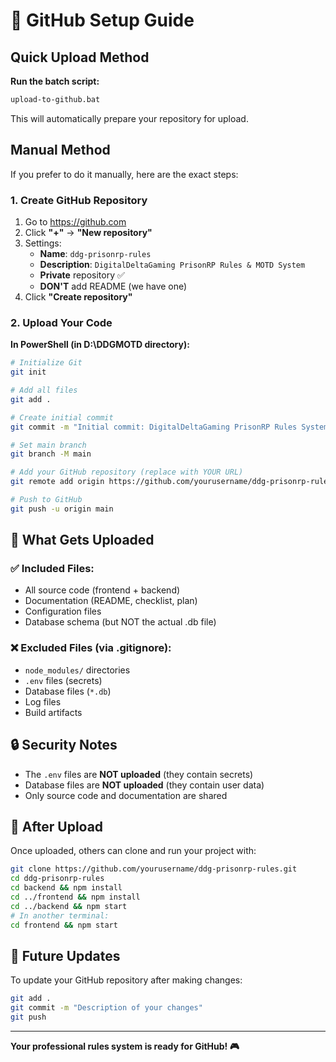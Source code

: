 # 🚀 GitHub Setup Guide

## Quick Upload Method

**Run the batch script:**
```bash
upload-to-github.bat
```

This will automatically prepare your repository for upload.

## Manual Method

If you prefer to do it manually, here are the exact steps:

### 1. Create GitHub Repository
1. Go to https://github.com
2. Click **"+"** → **"New repository"**
3. Settings:
   - **Name**: `ddg-prisonrp-rules`
   - **Description**: `DigitalDeltaGaming PrisonRP Rules & MOTD System`
   - **Private** repository ✅
   - **DON'T** add README (we have one)
4. Click **"Create repository"**

### 2. Upload Your Code

**In PowerShell (in D:\DDGMOTD directory):**

```bash
# Initialize Git
git init

# Add all files
git add .

# Create initial commit
git commit -m "Initial commit: DigitalDeltaGaming PrisonRP Rules System"

# Set main branch
git branch -M main

# Add your GitHub repository (replace with YOUR URL)
git remote add origin https://github.com/yourusername/ddg-prisonrp-rules.git

# Push to GitHub
git push -u origin main
```

## 📁 What Gets Uploaded

### ✅ **Included Files:**
- All source code (frontend + backend)
- Documentation (README, checklist, plan)
- Configuration files
- Database schema (but NOT the actual .db file)

### ❌ **Excluded Files (via .gitignore):**
- `node_modules/` directories
- `.env` files (secrets)
- Database files (`*.db`)
- Log files
- Build artifacts

## 🔒 Security Notes

- The `.env` files are **NOT uploaded** (they contain secrets)
- Database files are **NOT uploaded** (they contain user data)
- Only source code and documentation are shared

## 🎯 After Upload

Once uploaded, others can clone and run your project with:

```bash
git clone https://github.com/yourusername/ddg-prisonrp-rules.git
cd ddg-prisonrp-rules
cd backend && npm install
cd ../frontend && npm install
cd ../backend && npm start
# In another terminal:
cd frontend && npm start
```

## 🔧 Future Updates

To update your GitHub repository after making changes:

```bash
git add .
git commit -m "Description of your changes"
git push
```

---

**Your professional rules system is ready for GitHub! 🎮** 